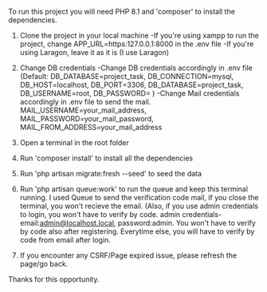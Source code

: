 To run this project you will need PHP 8.1 and 'composer' to install the dependencies.

1. Clone the project in your local machine
	-If you're using xampp to run the project, change APP_URL=https:127.0.0.1:8000 in the .env file
	-If you're using Laragon, leave it as it is (I use Laragon)

2. Change DB credentials
	-Change DB credentials accordingly in .env file (Default: DB_DATABASE=project_task, DB_CONNECTION=mysql, DB_HOST=localhost, DB_PORT=3306, DB_DATABASE=project_task, DB_USERNAME=root, 
     DB_PASSWORD= )
	-Change Mail credentials accordingly in .env file to send the mail. MAIL_USERNAME=your_mail_address, MAIL_PASSWORD=your_mail_password, MAIL_FROM_ADDRESS=your_mail_address

3. Open a terminal in the root folder
4. Run 'composer install' to install all the dependencies
5. Run 'php artisan migrate:fresh --seed' to seed the data
6. Run 'php artisan queue:work' to run the queue and keep this terminal running. I used Queue to send the verification code mail, if you close the terminal, you won't recieve the email. (Also, if you use admin credentials to login, you won't have to verify by code. admin credentials- email:admin@localhost.local, password:admin. You won't have to verify by code also after registering. Everytime else, you will have to verify by code from email after login.
7. If you encounter any CSRF/Page expired issue, please refresh the page/go back.

Thanks for this opportunity.

